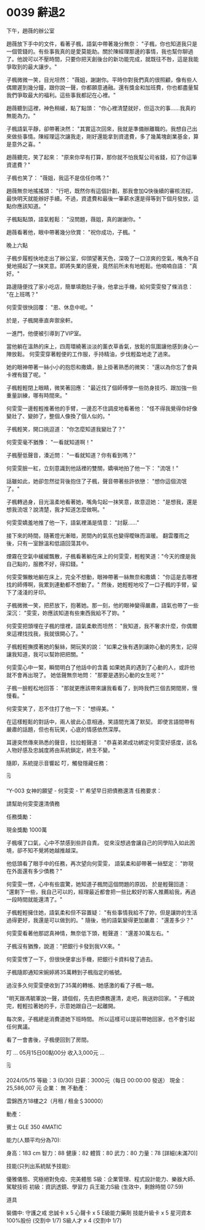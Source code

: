 # 0039 辭退2

下午，趙薇的辦公室

趙薇放下手中的文件，看著子楓，語氣中帶著幾分無奈：
"子楓，你也知道我只是一個管錢的。有些事我真的是愛莫能助。關於陳經理那邊的事情，我也幫你聊過了。他說可以不壓時間，只要你把天創後台的新功能完成，就既往不咎，這是我能爭取到的最大讓步。"

子楓微微一笑，目光坦然：
"薇姐，謝謝你。平時你對我們真的很照顧，像有些人偶爾遲到幾分鐘，跟你說一聲，你都願意通融。還有獎金和加班費，你也都盡量幫我們爭取最大的福利。這些事我都記在心裡。"

趙薇聽到這裡，神色稍緩，點了點頭：
"你心裡清楚就好，但這次的事……我真的無能為力。"

子楓語氣平靜，卻帶著決然：
"其實這次回來，我就是準備辦離職的。我想自己出來做些事情。陳經理這次讓我走，剛好還能拿到資遣費，多了幾萬塊創業基金，算是意外之喜。"

趙薇聽完，笑了起來：
"原來你早有打算，那你就不怕我幫公司省錢，扣了你這筆資遣費？"

子楓也笑了：
"薇姐，我這不是信任你嗎？"

趙薇無奈地搖搖頭：
"行吧，既然你有這個計劃，那我會加Q快後續的審核流程，最快明天就能辦好手續。不過，資遣費和最後一筆薪水還是得等到下個月發放，這點你應該知道。"

子楓點點頭，語氣輕鬆：
"沒問題，薇姐，真的謝謝你。"

趙薇看著他，眼中帶著幾分欣賞：
"祝你成功，子楓。"

晚上六點

子楓步履輕快地走出了辦公室，仰頭望著天色，深吸了一口涼爽的空氣，嘴角不自覺地揚起了一抹笑意。即將失業的感覺，竟然前所未有地輕鬆。他喃喃自語：
"真好。"

路邊隨便找了家小吃店，簡單填飽肚子後，他拿出手機，給何雯雯發了條消息：
"在上班嗎？"

何雯雯很快回覆：
"恩、休息中呢。"

於是，子楓開車直奔禦泉軒。

一進門，他便被引導到了VIP室。

當他躺在溫熱的床上，四周環繞著淡淡的薰衣草香氣，放鬆的氛圍讓他感到身心一陣放鬆。
何雯雯穿著輕便的工作服，手持精油，步伐輕盈地走了過來。

她的眼神帶著一絲小小的抱怨和撒嬌，臉上掛著熟悉的微笑：
"還以為你忘了會員卡裡有錢了呢。"

子楓輕輕閉上眼睛，微笑著回應：
"最近找了個師傅學一些防身技巧、跟加強一些重量訓練，哪有時間來。"

何雯雯一邊輕輕推著他的手臂，一邊忍不住調皮地看著他：
"怪不得我覺得你好像變壯了、變帥了，整個人像換了個人似的。"

子楓輕笑，開口挑逗道：
"你怎麼知道我變壯了？"

何雯雯毫不猶豫：
"一看就知道啊！"

子楓壓低聲音，湊近問：
"一看就知道？你有看到嗎？"

何雯雯臉一紅，立刻意識到他話裡的雙關，嬌嗔地拍了他一下：
"流氓！"

話雖如此，她卻忽然從背後抱住了子楓，聲音帶著些許依戀：
"想你這個流氓了。"

子楓轉過身，目光溫柔地看著她，嘴角勾起一抹笑意，故意逗她：
"是想我，還是想我流氓？說清楚，我才知道怎麼做啊。"

何雯雯嬌羞地推了他一下，語氣裡滿是情意：
"討厭……"

接下來的時間，隨著燈光漸暗，房間內的氣氛也變得曖昧而溫暖。
翻雲覆雨之後，只有一室餘溫和低語回蕩其中。

煙霧在空氣中緩緩飄散，子楓看著躺在床上的何雯雯，輕輕笑道："今天的煙是我自己點的，服務不好，得扣錢。"

何雯雯懶散地躺在床上，完全不想動，眼神帶著一絲無奈和撒嬌：
"你這是去哪裡找的師傅啊，我累到連動都不想動了。"
然後，她輕輕地咬了一口子楓的手臂，留下了淺淺的牙印。

子楓微微一笑，把菸放下，抱著她。那一刻，他的眼神變得嚴肅，語氣也帶了一些深沉：
"雯雯，妳應該知道有些東西我給不了妳。"

何雯雯把頭埋在子楓的懷裡，語氣柔軟而坦然：
"我知道，我不奢求什麼，你偶爾來這裡找找我，我就很開心了。"

子楓輕輕撫摸著她的髮絲，開玩笑的說：
"如果之後有遇到讓妳心動的男生，記得讓我知道，我可以幫妳把把關。"

何雯雯心中一緊，瞬間明白了他話中的含義
如果她真的遇到了心動的人，或許他就不會再出現了。
她低聲無奈地問：
"那要是遇到心動的女生呢？"

子楓一臉輕松地回答：
"那就更應該帶來讓我看看了，到時我們三個去開間房，慢慢看。"

何雯雯笑了，忍不住打了他一下：
"想得美。"

在這樣輕鬆的對話中，兩人彼此心意相通，笑語間充滿了默契。
即使言語間帶有嚴肅的話題，但也有玩笑，心底的情感依然深厚。

耳邊突然傳來熟悉的聲音，拉拉輕聲道：
"恭喜弟弟成功綁定何雯雯好感度，該名人物好感及忠誠度將由系統鎖定，終生不變。"

隨即，系統提示音響起
叮，觸發隱藏任務：

<aside>
🗒️

“Y-003 女神的願望 - 何雯雯  - 1”
希望早日把債務還清
任務要求：

請幫助何雯雯還清債務

任務獎勵：

現金獎勵 1000萬

</aside>

子楓嘆了口氣，心中不禁感到些許自責。
從來沒想過會讓自己的同學陷入如此困境，卻不知不覺將她越推越深。

他低頭看了眼手中的任務，再次望向何雯雯，
語氣柔和卻帶著一絲堅定：
"妳現在外面還有多少債務？"

何雯雯一愣，心中有些震驚，她知道子楓問這個問題的原因，
於是輕聲回道：
"還剩下一些，我自己可以的，經理最近都會把一些比較好的客人推薦給我，再過一段時間就能還清了。"

子楓輕輕擁住她，語氣柔和但不容置疑：
"有些事情我給不了妳，但是讓妳的生活過得更好，我還是可以做到的。"
隨後，他的語氣變得更加嚴肅：
"還差多少？"

何雯雯看著他那認真神情，無奈低下頭，輕聲道：
"還差30萬左右。"

子楓沒有猶豫，說道："把銀行卡發到我VX來。"

何雯雯愣了一下，但很快便拿出手機，把銀行卡資料發了過去。

子楓隨即通知宋婉婷將35萬轉到子楓指定的帳號。

過沒多久何雯雯便收到了35萬的轉帳、她感激的看了子楓一眼。

"明天跟馮毓軍說一聲，請個假，先去把債務還清，走吧，我送妳回家。"
子楓說完，輕輕拉著她的手，示意她跟自己一起離開。

每次來，子楓總是消費道她下班時間。
所以這樣可以提前帶她回家，也不會引起任何異議。

看了一會書後，子楓便回到了房間。

叮
… 05月15日00點00分 收入3,000元 …

<aside>
🗒️

2024/05/15
等級：3 (0/30)
日薪：3000元（每日 00:00:00 發送）
現金：25,586,007 元
企業： 無
不動產：

雲錦西方18樓之2（月租 / 租金＄30000）

動產：

賓士 GLE 350 4MATIC

能力(人類平均分為70):

身高：183 cm
智力：88
健康：82
體質：80
武力：80
力量：78
[詳細(未滿70)]

技能(只列出系統賦予技能):

優雅儀態、究極絕對免疫、完美體態
S級：企業管理、程式設計能力、樂器大師、駕駛技術
初級：資訊透鏡、學習力
兵王能力S級 (生效中，剩餘時間 07:59)

道具

裝備中: 守護之戒
忠誠卡 x 5
心聲卡 x 5
E級能力藥劑
技能升級卡 x 5
星河資本100%股份 (交割中 1/7)
S級人才 x 4  (交割中 1/7)

</aside>